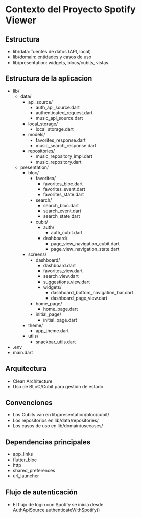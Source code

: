 # Contexto del Proyecto Spotify Viewer

## Estructura

- lib/data: fuentes de datos (API, local)
- lib/domain: entidades y casos de uso
- lib/presentation: widgets, blocs/cubits, vistas

## Estructura de la aplicacion

- lib/
  - data/
    - api_source/
      - auth_api_source.dart
      - authenticated_request.dart
      - music_api_source.dart
    - local_storage/
      - local_storage.dart
    - models/
      - favorites_response.dart
      - music_search_response.dart
    - repositories/
      - music_repository_impl.dart
      - music_repository.dart
  - presentation/
    - bloc/
      - favorites/
        - favorites_bloc.dart
        - favorites_event.dart
        - favorites_state.dart
      - search/
        - search_bloc.dart
        - search_event.dart
        - search_state.dart
      - cubit/
        - auth/
          - auth_cubit.dart
        - dashboard/
          - page_view_navigation_cubit.dart
          - page_view_navigation_state.dart
    - screens/
      - dashboard/
        - dashboard.dart
        - favorites_view.dart
        - search_view.dart
        - suggestions_view.dart
        - widgets/
          - dashboard_bottom_navigation_bar.dart
          - dashboard_page_view.dart
      - home_page/
        - home_page.dart
      - initial_page/
        - initial_page.dart
    - theme/
      - app_theme.dart
    - utils/
      - snackbar_utils.dart
- .env
- main.dart

## Arquitectura

- Clean Architecture
- Uso de BLoC/Cubit para gestión de estado

## Convenciones

- Los Cubits van en lib/presentation/bloc/cubit/
- Los repositorios en lib/data/repositories/
- Los casos de uso en lib/domain/usecases/

## Dependencias principales

- app_links
- flutter_bloc
- http
- shared_preferences
- url_launcher

## Flujo de autenticación

- El flujo de login con Spotify se inicia desde AuthApiSource.authenticateWithSpotify()
